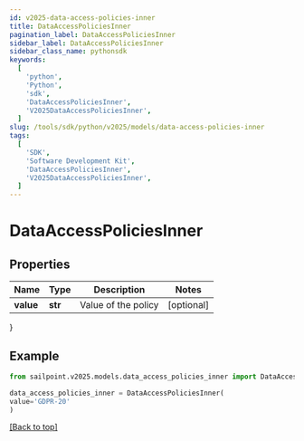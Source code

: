 ```yaml
---
id: v2025-data-access-policies-inner
title: DataAccessPoliciesInner
pagination_label: DataAccessPoliciesInner
sidebar_label: DataAccessPoliciesInner
sidebar_class_name: pythonsdk
keywords:
  [
    'python',
    'Python',
    'sdk',
    'DataAccessPoliciesInner',
    'V2025DataAccessPoliciesInner',
  ]
slug: /tools/sdk/python/v2025/models/data-access-policies-inner
tags:
  [
    'SDK',
    'Software Development Kit',
    'DataAccessPoliciesInner',
    'V2025DataAccessPoliciesInner',
  ]
---
```


# DataAccessPoliciesInner

## Properties

| Name      | Type    | Description         | Notes      |
| --------- | ------- | ------------------- | ---------- |
| **value** | **str** | Value of the policy | [optional] |

}

## Example

```python
from sailpoint.v2025.models.data_access_policies_inner import DataAccessPoliciesInner

data_access_policies_inner = DataAccessPoliciesInner(
value='GDPR-20'
)

```

[[Back to top]](#)
